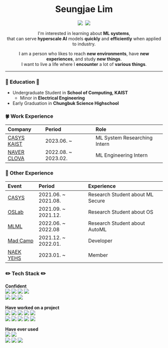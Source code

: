 <div align="center">

  #  Seungjae Lim #
 <p align="center">
  <a href="https://velog.io/@seungjaelim"><img src="https://img.shields.io/badge/Tech%20Blog-11B48A?style=flat-square&logo=Vimeo&logoColor=white&link=https://velog.io/@seungjaelim"/></a>&nbsp
  <a href="mailto:seungjaelim@kaist.ac.kr"><img src="https://img.shields.io/badge/seungjaelim@kaist.ac.kr-005AAA?style=flat-square&logo=Kongregate&logoColor=white&link=seungjaelim@kaist.ac.kr"/></a>
</p>
 
 I'm interested in learning about **ML systems**,<br> 
 that can serve **hyperscale AI** models **quickly** and **efficiently** when applied to industry.
  
 I am a person who likes to reach **new environments**, have **new experiences**, and study **new things**. <br> 
 I want to live a life where I **encounter** a lot of **various things**.
</div>

 ---
 
### 🏫 Education 🏫
 - Undergraduate Student in **School of Computing, KAIST**
   - Minor in **Electrical Engineering**
 - Early Graduation in **Chungbuk Science Highschool**

### 🍀 Work Experience
| Company | Period | Role |
|:---|:---|:---|
|  [CASYS KAIST](https://casyslab.kaist.ac.kr/) | 2023.06. ~ | ML System Researching Intern |
|  [NAVER CLOVA](https://navercorp.com) | 2022.08. ~ 2023.02.| ML Engineering Intern |

### 🐣 Other Experience 
| Event | Period | Experience|
|:---|:---|:--|
|[CASYS](https://casyslab.kaist.ac.kr/) |2021.06. ~ 2021.08.| Research Student about ML Secure |
|[OSLab](https://oslab.kaist.ac.kr/)|2021.09. ~ 2021.12.| Research Student about OS |
|[MLML](https://mlml.kaist.ac.kr/)|2022.06. ~ 2022.08 | Research Student about AutoML |
|[Mad Camp](https://madcamp.io/)| 2021.12. ~ 2022.01. | Developer|
|[NAEK YEHS](https://www.yehs.or.kr/)|2023.01. ~ |Member|


### ✏️ Tech Stack ✏️
  **Confident** 
   <br> 
  <img src="https://img.shields.io/badge/PyTorch-EE4C2C?style=flat-square&logo=PyTorch&logoColor=white">
  <img src="https://img.shields.io/badge/C-A8B9CC?style=flat-square&logo=C&logoColor=white"/>
  <img src="https://img.shields.io/badge/C++-00599C?style=flat-square&logo=C%2B%2B&logoColor=white"/> 
  <img src="https://img.shields.io/badge/Python-3766AB?style=flat-square&logo=Python&logoColor=white"/>
  <br>
  <img src="https://img.shields.io/badge/Node.js-339933?style=flat-square&logo=Node.js&logoColor=white"/>
  <img src="https://img.shields.io/badge/MySQL-000000?style=flat-square&logo=MySQL&logoColor=white"/>
  <img src="https://img.shields.io/badge/express-000000?style=flat-square&logo=express&logoColor=white">
<br>


  **Have worked on a project**
   <br>
    <img src="https://img.shields.io/badge/Java-ED8B00?style=flat-square&logo=Jameson&logoColor=white"/>
    <img src="https://img.shields.io/badge/JavaScript-F7DF1E?style=flat-square&logo=JavaScript&logoColor=white"/>
    <img src="https://img.shields.io/badge/HTML5-%23E34F26.svg?style=flat-square&logo=html5&logoColor=white"/>
    <img src="https://img.shields.io/badge/CSS3-%231572B6.svg?style=flat-square&logo=css3&logoColor=white"/>
    <img src="https://img.shields.io/badge/scala-DC322F?style=flat-square&logo=Scala&logoColor=white"/>
    <br>
    <img src="https://img.shields.io/badge/Verilog-19328B?style=flat-square&logo=V&logoColor=white"/>
    <img src="https://img.shields.io/badge/MATLAB-F79456?style=flat-square&logo=Monster&logoColor=white"/>
    <img src="https://img.shields.io/badge/Android-3DDC84?style=flat-square&logo=Android&logoColor=white"/>
    <img src="https://img.shields.io/badge/react-61DAFB?style=flat-square&logo=react&logoColor=black">
    <img src="https://img.shields.io/badge/TensorFlow-FF6F00?style=flat-square&logo=TensorFlow&logoColor=white">
  
  
   **Have ever used** 
   <br> 
    <img src="https://img.shields.io/badge/Kotlin-7F52FF?style=flat-square&logo=Kotlin&logoColor=white"/>
    <img src="https://img.shields.io/badge/Assembly-007AAC?style=flat-square&logo=AssemblyScript&logoColor=white"/>  
    <img src="https://img.shields.io/badge/Go-00ADD8?style=flat-square&logo=Go&logoColor=white"/>
    <img src="https://img.shields.io/badge/Dart-0175C2?style=flat-square&logo=Dart&logoColor=white"/> 
    <img src="https://img.shields.io/badge/Flutter-02569B?style=flat-square&logo=Flutter&logoColor=white">
  <br>
 
